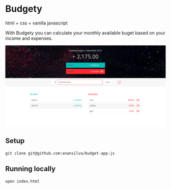 # Budgety

html + css + vanilla javascript

With Budgety you can calculate your monthly available buget based on your income and expenses.

![image](https://github.com/anansilva/budget-app-js/blob/master/screenshot.png)

## Setup

```
git clone git@github.com:anansilva/budget-app-js
```

## Running locally

```bash
open index.html
```
